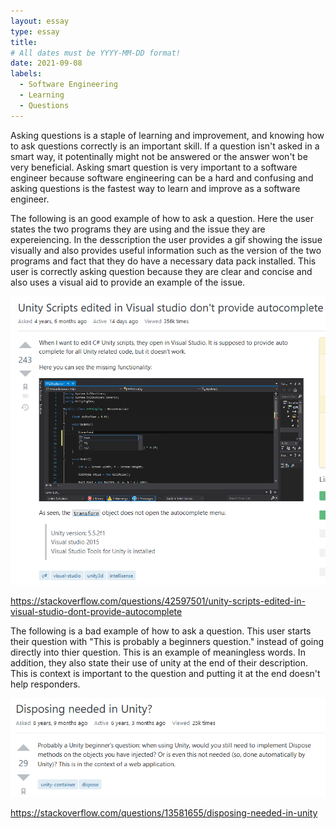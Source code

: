 ```yaml
---
layout: essay
type: essay
title: 
# All dates must be YYYY-MM-DD format!
date: 2021-09-08
labels:
  - Software Engineering
  - Learning
  - Questions
---
```


Asking questions is a staple of learning and improvement, and knowing how to ask questions correctly is an important skill. If a question isn't asked in a smart way,
it potentinally might not be answered or the answer won't be very beneficial. Asking smart question is very important to a software engineer because software engineering
can be a hard and confusing and asking questions is the fastest way to learn and improve as a software engineer. 

The following is an good example of how to ask a question. Here the user states the two programs they are using and the issue they are expereiencing. In the desscription 
the user provides a gif showing the issue visually and also provides useful information such as the version of the two programs and fact that they do have a necessary
data pack installed. This user is correctly asking question because they are clear and concise and also uses a visual aid to provide an example of the issue. 

<img class="ui medium right floated rounded image" src="../images/ask11.png">

https://stackoverflow.com/questions/42597501/unity-scripts-edited-in-visual-studio-dont-provide-autocomplete

The following is a bad example of how to ask a question. This user starts their question with "This is probably a beginners question." instead of going directly into
thier question. This is an example of meaningless words. In addition, they also state their use of unity at the end of their description. This is context is important to the question and putting it at the end doesn't help responders. 

<img class="ui medium right floated rounded image" src="../images/ask22.png">

https://stackoverflow.com/questions/13581655/disposing-needed-in-unity
